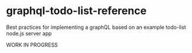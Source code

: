 # graphql-todo-list-reference
Best practices for implementing a graphQL based on an example todo-list node.js server app

WORK IN PROGRESS
